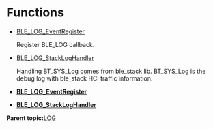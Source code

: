 # Functions

-   [BLE\_LOG\_EventRegister](GUID-17B96B97-661C-4A45-9A8A-6C0B7C9F7C6C.md)

    Register BLE\_LOG callback.

-   [BLE\_LOG\_StackLogHandler](GUID-EAC2AB6A-7AD8-48F9-811D-20526DA0BA0C.md)

    Handling BT\_SYS\_Log comes from ble\_stack lib. BT\_SYS\_Log is the debug log with ble\_stack HCI traffic information.


-   **[BLE\_LOG\_EventRegister](GUID-17B96B97-661C-4A45-9A8A-6C0B7C9F7C6C.md)**  

-   **[BLE\_LOG\_StackLogHandler](GUID-EAC2AB6A-7AD8-48F9-811D-20526DA0BA0C.md)**  


**Parent topic:**[LOG](GUID-EE337600-5EFC-43E1-BE46-228B381B8839.md)

